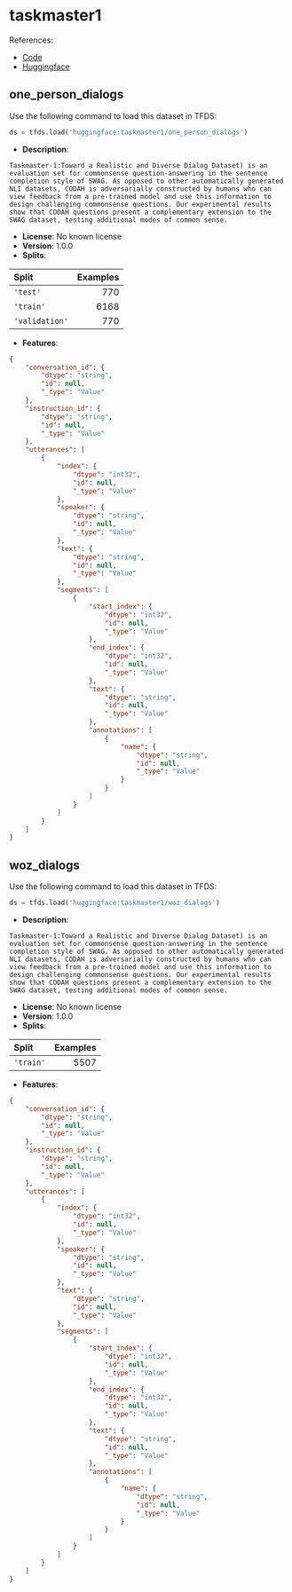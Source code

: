 # taskmaster1

References:

*   [Code](https://github.com/huggingface/datasets/blob/master/datasets/taskmaster1)
*   [Huggingface](https://huggingface.co/datasets/taskmaster1)


## one_person_dialogs


Use the following command to load this dataset in TFDS:

```python
ds = tfds.load('huggingface:taskmaster1/one_person_dialogs')
```

*   **Description**:

```
Taskmaster-1:Toward a Realistic and Diverse Dialog Dataset) is an evaluation set for commonsense question-answering in the sentence completion style of SWAG. As opposed to other automatically generated NLI datasets, CODAH is adversarially constructed by humans who can view feedback from a pre-trained model and use this information to design challenging commonsense questions. Our experimental results show that CODAH questions present a complementary extension to the SWAG dataset, testing additional modes of common sense.
```

*   **License**: No known license
*   **Version**: 1.0.0
*   **Splits**:

Split  | Examples
:----- | -------:
`'test'` | 770
`'train'` | 6168
`'validation'` | 770

*   **Features**:

```json
{
    "conversation_id": {
        "dtype": "string",
        "id": null,
        "_type": "Value"
    },
    "instruction_id": {
        "dtype": "string",
        "id": null,
        "_type": "Value"
    },
    "utterances": [
        {
            "index": {
                "dtype": "int32",
                "id": null,
                "_type": "Value"
            },
            "speaker": {
                "dtype": "string",
                "id": null,
                "_type": "Value"
            },
            "text": {
                "dtype": "string",
                "id": null,
                "_type": "Value"
            },
            "segments": [
                {
                    "start_index": {
                        "dtype": "int32",
                        "id": null,
                        "_type": "Value"
                    },
                    "end_index": {
                        "dtype": "int32",
                        "id": null,
                        "_type": "Value"
                    },
                    "text": {
                        "dtype": "string",
                        "id": null,
                        "_type": "Value"
                    },
                    "annotations": [
                        {
                            "name": {
                                "dtype": "string",
                                "id": null,
                                "_type": "Value"
                            }
                        }
                    ]
                }
            ]
        }
    ]
}
```



## woz_dialogs


Use the following command to load this dataset in TFDS:

```python
ds = tfds.load('huggingface:taskmaster1/woz_dialogs')
```

*   **Description**:

```
Taskmaster-1:Toward a Realistic and Diverse Dialog Dataset) is an evaluation set for commonsense question-answering in the sentence completion style of SWAG. As opposed to other automatically generated NLI datasets, CODAH is adversarially constructed by humans who can view feedback from a pre-trained model and use this information to design challenging commonsense questions. Our experimental results show that CODAH questions present a complementary extension to the SWAG dataset, testing additional modes of common sense.
```

*   **License**: No known license
*   **Version**: 1.0.0
*   **Splits**:

Split  | Examples
:----- | -------:
`'train'` | 5507

*   **Features**:

```json
{
    "conversation_id": {
        "dtype": "string",
        "id": null,
        "_type": "Value"
    },
    "instruction_id": {
        "dtype": "string",
        "id": null,
        "_type": "Value"
    },
    "utterances": [
        {
            "index": {
                "dtype": "int32",
                "id": null,
                "_type": "Value"
            },
            "speaker": {
                "dtype": "string",
                "id": null,
                "_type": "Value"
            },
            "text": {
                "dtype": "string",
                "id": null,
                "_type": "Value"
            },
            "segments": [
                {
                    "start_index": {
                        "dtype": "int32",
                        "id": null,
                        "_type": "Value"
                    },
                    "end_index": {
                        "dtype": "int32",
                        "id": null,
                        "_type": "Value"
                    },
                    "text": {
                        "dtype": "string",
                        "id": null,
                        "_type": "Value"
                    },
                    "annotations": [
                        {
                            "name": {
                                "dtype": "string",
                                "id": null,
                                "_type": "Value"
                            }
                        }
                    ]
                }
            ]
        }
    ]
}
```


